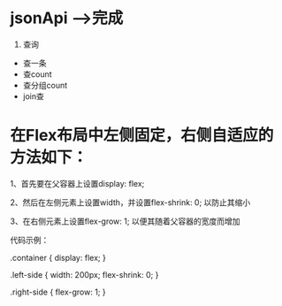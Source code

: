 # jsonApi -->完成
1. 查询
 - 查一条
 - 查count
 - 查分组count
 - join查

# 在Flex布局中左侧固定，右侧自适应的方法如下：

1、首先要在父容器上设置display: flex;

2、然后在左侧元素上设置width，并设置flex-shrink: 0; 以防止其缩小

3、在右侧元素上设置flex-grow: 1; 以便其随着父容器的宽度而增加

代码示例：

.container { display: flex; }

.left-side { width: 200px; flex-shrink: 0; }

.right-side { flex-grow: 1; }

